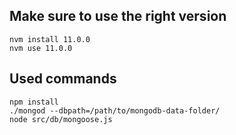 ## Make sure to use the right version

<code>nvm install 11.0.0</code>  
<code>nvm use 11.0.0</code>  

## Used commands

<code>npm install</code>  
<code>./mongod --dbpath=/path/to/mongodb-data-folder/</code>  
<code>node src/db/mongoose.js</code>  